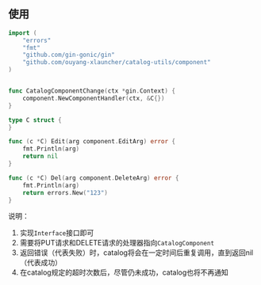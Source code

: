 
使用
---
```go
import (
    "errors"
    "fmt"
    "github.com/gin-gonic/gin"
    "github.com/ouyang-xlauncher/catalog-utils/component"
)


func CatalogComponentChange(ctx *gin.Context) {
    component.NewComponentHandler(ctx, &C{})
}

type C struct {
}

func (c *C) Edit(arg component.EditArg) error {
    fmt.Println(arg)
    return nil
}

func (c *C) Del(arg component.DeleteArg) error {
    fmt.Println(arg)
    return errors.New("123")
}

```


说明：
1. 实现`Interface`接口即可
2. 需要将PUT请求和DELETE请求的处理器指向`CatalogComponent`
2. 返回错误（代表失败）时，catalog将会在一定时间后重复调用，直到返回nil（代表成功）
3. 在catalog规定的超时次数后，尽管仍未成功，catalog也将不再通知